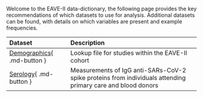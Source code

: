 Welcome to the EAVE-II data-dictionary, the following page provides the key recommendations of which datasets to use for analysis.
Additional datasets can be found, with details on which variables are present and example frequencies.

<center>

| Dataset                     | Description     |
|:----                        |:-----                 |
| [Demographics](){ .md-button }   | Lookup file for studies within the EAVE-II cohort |
| [Serology](/serology){ .md-button }       | Measurements of IgG anti-SARs-CoV-2 spike proteins from individuals attending primary care and blood donors |



</center>

